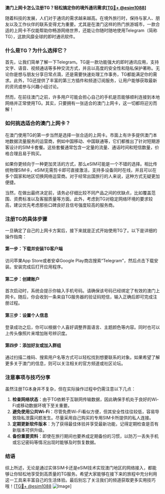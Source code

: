 **澳门上网卡怎么注册TG？轻松搞定你的境外通讯需求[[TG💪+ @esim1088](https://t.me/s/esim1088)]**

随着科技的发展，人们对于通讯的需求越来越高。在境外旅行时，保持与家人、朋友以及工作伙伴的联系变得尤为重要。尤其是在澳门这样的热门旅游城市，一款合适的上网卡不仅能帮助你畅游网络世界，还能让你随时随地使用Telegram（简称TG），这款风靡全球的即时通讯软件。

### 什么是TG？为什么选择它？

首先，让我们简单了解一下Telegram。TG是一款功能强大的即时通讯应用，支持文字、语音、视频通话等多种交流方式，并且以高度的安全性和隐私保护著称。无论你是想与朋友分享日常点滴，还是需要快速处理工作事务，TG都能满足你的需求。此外，TG还提供了丰富的第三方插件和频道订阅服务，让用户能够获取最新的资讯或参与兴趣小组讨论。

然而，在前往澳门之前，许多用户可能会担心自己的手机是否能够顺利连接到本地网络并正常使用TG。其实，只要拥有一张适合的澳门上网卡，这一切都将迎刃而解！

### 如何挑选适合的澳门上网卡？

在澳门使用TG的第一步当然是选择一张合适的上网卡。市面上有许多提供澳门本地数据流量服务的运营商，例如中国移动、中国联通等，它们都推出了针对短期游客设计的SIM卡套餐。这些套餐通常包含一定量的流量、通话时间和短信数量，价格合理且易于购买。

如果你更倾向于一种更加灵活的方式，那么eSIM可能是一个不错的选择。相比传统物理SIM卡，eSIM无需剪卡即可直接激活，支持多设备同时在线，并且可以在多个国家和地区切换网络运营商。对于经常出国旅行的人来说，这种方式无疑更加便捷。

当然，在做出最终决定前，请务必仔细比较不同产品之间的优缺点，比如覆盖范围、资费标准以及客服质量等方面。此外，考虑到TG对稳定网络环境的要求较高，建议优先考虑那些口碑良好且信号强度较高的服务商。

### 注册TG的具体步骤

一旦确定了自己的上网卡方案后，接下来就是正式开始使用TG了。以下是详细的操作指南：

#### 第一步：下载并安装TG客户端
访问苹果App Store或者安卓Google Play商店搜索“Telegram”，然后点击下载安装。安装完成后打开应用程序。

#### 第二步：创建账户
首次启动时，系统会提示你输入手机号码。请确保该号码已经绑定了有效的澳门上网卡。随后，你会收到一条来自TG服务器的验证码短信，输入正确后即可完成注册过程。

#### 第三步：设置个人信息
登录成功之后，你可以根据个人喜好调整界面语言、主题颜色等内容。同时也可以上传头像照片来增加账号辨识度。

#### 第四步：添加好友或加入群组
通过扫描二维码、搜索用户名等方式可以轻松找到想要联系的对象。如果希望了解更多关于澳门的信息，则可以关注相关的官方频道或社区论坛。

### 注意事项与技巧分享

虽然注册TG本身并不复杂，但在实际操作过程中仍需注意以下几点：

1. **检查网络状态**：由于TG依赖于互联网传输数据，因此确保手机处于良好的Wi-Fi或移动数据环境下至关重要。
2. **避免使用公共Wi-Fi**：尽管免费Wi-Fi看似方便，但其安全性往往较低，容易导致隐私泄露问题发生。尽量采用自己购买的专用SIM卡所提供的私人连接。
3. **定期更新软件版本**：为了获得最佳体验并享受最新功能，记得定期检查是否有新版本可供升级。
4. **备份重要资料**：即使在旅行期间也要养成定期备份的习惯，以防万一丢失手机或忘记密码等情况出现时能够及时恢复数据。

### 结语

综上所述，无论是通过实体SIM卡还是eSIM技术实现澳门地区的网络接入，都能够让你轻松地享受到高质量的TG服务。希望大家能够在接下来的旅程中充分利用这一工具来丰富自己的生活体验。最后别忘了关注我们的频道获取更多实用技巧哦！[[TG💪+ @esim1088](https://t.me/s/esim1088) ![Image](https://i.postimg.cc/4NQfJmqS/Snipaste-2025-05-13-00-14-12.png)]